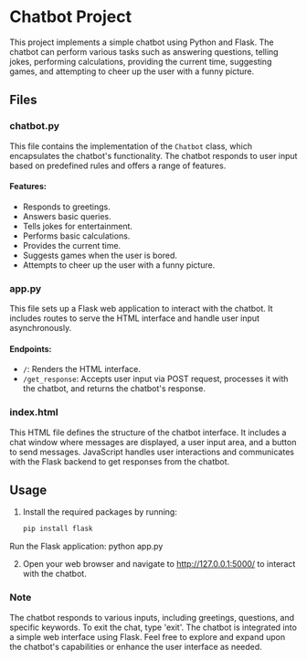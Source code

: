 # Chatbot Project

This project implements a simple chatbot using Python and Flask. The chatbot can perform various tasks such as answering questions, telling jokes, performing calculations, providing the current time, suggesting games, and attempting to cheer up the user with a funny picture.

## Files

### chatbot.py

This file contains the implementation of the `Chatbot` class, which encapsulates the chatbot's functionality. The chatbot responds to user input based on predefined rules and offers a range of features.

#### Features:

- Responds to greetings.
- Answers basic queries.
- Tells jokes for entertainment.
- Performs basic calculations.
- Provides the current time.
- Suggests games when the user is bored.
- Attempts to cheer up the user with a funny picture.

### app.py

This file sets up a Flask web application to interact with the chatbot. It includes routes to serve the HTML interface and handle user input asynchronously.

#### Endpoints:

- `/`: Renders the HTML interface.
- `/get_response`: Accepts user input via POST request, processes it with the chatbot, and returns the chatbot's response.

### index.html

This HTML file defines the structure of the chatbot interface. It includes a chat window where messages are displayed, a user input area, and a button to send messages. JavaScript handles user interactions and communicates with the Flask backend to get responses from the chatbot.

## Usage

1. Install the required packages by running:

   ```bash
   pip install flask
Run the Flask application:
python app.py

2. Open your web browser and navigate to http://127.0.0.1:5000/ to interact with the chatbot.

### Note
The chatbot responds to various inputs, including greetings, questions, and specific keywords.
To exit the chat, type 'exit'.
The chatbot is integrated into a simple web interface using Flask.
Feel free to explore and expand upon the chatbot's capabilities or enhance the user interface as needed.
